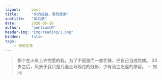 ```yaml
---
layout:     post
title:      "你的孤独，虽败犹荣"
subtitle:   "读后感"
date:       2020-05-10
author:     "pentiumCM"
header-img: "img/reading/1.png"
hidden:     false
tags:
    - 示例文章
---
```



> 那个在火车上许完愿的我，为了不孤独而一直忙碌，把自己当成陀螺。 30 岁之后，风景于我只是几道走马观花的残影，少有流连忘返的停留。 -- 刘同